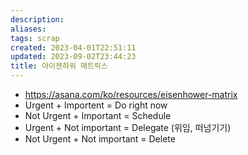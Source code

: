 ```yaml
---
description:
aliases: 
tags: scrap
created: 2023-04-01T22:51:11
updated: 2023-09-02T23:44:23
title: 아이젠하워 매트릭스
---
```

- <https://asana.com/ko/resources/eisenhower-matrix>
- Urgent + Importent = Do right now
- Not Urgent + Important = Schedule
- Urgent + Not important = Delegate (위임, 떠넘기기)
- Not Urgent + Not important = Delete

